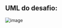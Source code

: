## UML do desafio:
![image](https://github.com/gabpesouza/GestorImpostos/assets/107487424/5837c0ea-4f38-41ef-ba2e-31b33e2d9494)
